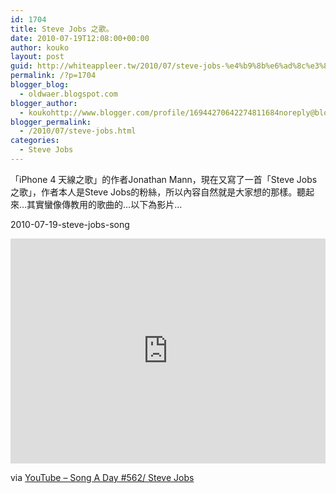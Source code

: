 ```yaml
---
id: 1704
title: Steve Jobs 之歌。
date: 2010-07-19T12:08:00+00:00
author: kouko
layout: post
guid: http://whiteappleer.tw/2010/07/steve-jobs-%e4%b9%8b%e6%ad%8c%e3%80%82/
permalink: /?p=1704
blogger_blog:
  - oldwaer.blogspot.com
blogger_author:
  - koukohttp://www.blogger.com/profile/16944270642274811684noreply@blogger.com
blogger_permalink:
  - /2010/07/steve-jobs.html
categories:
  - Steve Jobs
---
```

「iPhone 4 天線之歌」的作者Jonathan Mann，現在又寫了一首「Steve Jobs之歌」，作者本人是Steve Jobs的粉絲，所以內容自然就是大家想的那樣。聽起來&#8230;其實蠻像傳教用的歌曲的&#8230;以下為影片&#8230;

2010-07-19-steve-jobs-song

<iframe width="100%" height="360" src="https://www.youtube.com/embed/i_qWXTuzVxE" frameborder="0" allowfullscreen></iframe>

via&nbsp;[YouTube &#8211; Song A Day #562/ Steve Jobs﻿](http://www.youtube.com/watch?v=i_qWXTuzVxE&feature=player_embedded#!)
